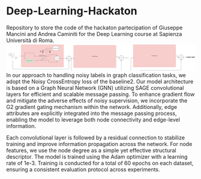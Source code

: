 # Deep-Learning-Hackaton
Repository to store the code of the hackaton partecipation of Giuseppe Mancini and Andrea Caminiti for the Deep Learning course at Sapienza Università di Roma.
![Approach](Hackaton.png)
In our approach to handling noisy labels in graph classification tasks, we adopt the Noisy CrossEntropy loss of the baseline2. Our model architecture is based on a Graph Neural Network (GNN) utilizing SAGE convolutional layers for efficient and scalable message passing. To enhance gradient flow and mitigate the adverse effects of noisy supervision, we incorporate the G2 gradient gating mechanism within the network. Additionally, edge attributes are explicitly integrated into the message passing process, enabling the model to leverage both node connectivity and edge-level information.

Each convolutional layer is followed by a residual connection to stabilize training and improve information propagation across the network. For node features, we use the node degree as a simple yet effective structural descriptor. The model is trained using the Adam optimizer with a learning rate of 1e-3. Training is conducted for a total of 60 epochs on each dataset, ensuring a consistent evaluation protocol across experiments. 
